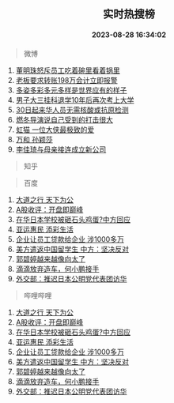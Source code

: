 <div align="center"><h2>实时热搜榜</h2><h4>2023-08-28 16:34:02</h4></div>

> 微博  

1. [董明珠怒斥员工吃着碗里看着锅里](https://s.weibo.com/weibo?q=%23%E8%91%A3%E6%98%8E%E7%8F%A0%E6%80%92%E6%96%A5%E5%91%98%E5%B7%A5%E5%90%83%E7%9D%80%E7%A2%97%E9%87%8C%E7%9C%8B%E7%9D%80%E9%94%85%E9%87%8C%23&t=31&band_rank=1&Refer=top)<br />
2. [老板要求转账198万会计立即报警](https://s.weibo.com/weibo?q=%23%E8%80%81%E6%9D%BF%E8%A6%81%E6%B1%82%E8%BD%AC%E8%B4%A6198%E4%B8%87%E4%BC%9A%E8%AE%A1%E7%AB%8B%E5%8D%B3%E6%8A%A5%E8%AD%A6%23&t=31&band_rank=2&Refer=top)<br />
3. [多姿多彩多元多样是世界应有的样子](https://s.weibo.com/weibo?q=%23%E5%A4%9A%E5%A7%BF%E5%A4%9A%E5%BD%A9%E5%A4%9A%E5%85%83%E5%A4%9A%E6%A0%B7%E6%98%AF%E4%B8%96%E7%95%8C%E5%BA%94%E6%9C%89%E7%9A%84%E6%A0%B7%E5%AD%90%23&t=31&band_rank=3&Refer=top)<br />
4. [男子大三挂科退学10年后再次考上大学](https://s.weibo.com/weibo?q=%23%E7%94%B7%E5%AD%90%E5%A4%A7%E4%B8%89%E6%8C%82%E7%A7%91%E9%80%80%E5%AD%A610%E5%B9%B4%E5%90%8E%E5%86%8D%E6%AC%A1%E8%80%83%E4%B8%8A%E5%A4%A7%E5%AD%A6%23&t=31&band_rank=4&Refer=top)<br />
5. [30日起来华人员无需核酸或抗原检测](https://s.weibo.com/weibo?q=%2330%E6%97%A5%E8%B5%B7%E6%9D%A5%E5%8D%8E%E4%BA%BA%E5%91%98%E6%97%A0%E9%9C%80%E6%A0%B8%E9%85%B8%E6%88%96%E6%8A%97%E5%8E%9F%E6%A3%80%E6%B5%8B%23&t=31&band_rank=5&Refer=top)<br />
6. [燃冬导演说自己受到的打击很大](https://s.weibo.com/weibo?q=%23%E7%87%83%E5%86%AC%E5%AF%BC%E6%BC%94%E8%AF%B4%E8%87%AA%E5%B7%B1%E5%8F%97%E5%88%B0%E7%9A%84%E6%89%93%E5%87%BB%E5%BE%88%E5%A4%A7%23&t=31&band_rank=6&Refer=top)<br />
7. [虹猫 一位大侠最极致的爱](https://s.weibo.com/weibo?q=%E8%99%B9%E7%8C%AB%20%E4%B8%80%E4%BD%8D%E5%A4%A7%E4%BE%A0%E6%9C%80%E6%9E%81%E8%87%B4%E7%9A%84%E7%88%B1&t=31&band_rank=7&Refer=top)<br />
8. [万和 孙颖莎](https://s.weibo.com/weibo?q=%E4%B8%87%E5%92%8C%20%E5%AD%99%E9%A2%96%E8%8E%8E&t=31&band_rank=8&Refer=top)<br />
9. [李佳琦与母亲接连成立新公司](https://s.weibo.com/weibo?q=%23%E6%9D%8E%E4%BD%B3%E7%90%A6%E4%B8%8E%E6%AF%8D%E4%BA%B2%E6%8E%A5%E8%BF%9E%E6%88%90%E7%AB%8B%E6%96%B0%E5%85%AC%E5%8F%B8%23&t=31&band_rank=9&Refer=top)<br />

> 知乎  


> 百度  

1. [大道之行 天下为公](https://www.baidu.com/s?wd=%E5%A4%A7%E9%81%93%E4%B9%8B%E8%A1%8C+%E5%A4%A9%E4%B8%8B%E4%B8%BA%E5%85%AC&sa=fyb_news&rsv_dl=fyb_news)<br />
2. [A股收评：开盘即巅峰](https://www.baidu.com/s?wd=A%E8%82%A1%E6%94%B6%E8%AF%84%EF%BC%9A%E5%BC%80%E7%9B%98%E5%8D%B3%E5%B7%85%E5%B3%B0&sa=fyb_news&rsv_dl=fyb_news)<br />
3. [在华日本学校被砸石头鸡蛋?中方回应](https://www.baidu.com/s?wd=%E5%9C%A8%E5%8D%8E%E6%97%A5%E6%9C%AC%E5%AD%A6%E6%A0%A1%E8%A2%AB%E7%A0%B8%E7%9F%B3%E5%A4%B4%E9%B8%A1%E8%9B%8B%3F%E4%B8%AD%E6%96%B9%E5%9B%9E%E5%BA%94&sa=fyb_news&rsv_dl=fyb_news)<br />
4. [亚运惠民 添彩生活](https://www.baidu.com/s?wd=%E4%BA%9A%E8%BF%90%E6%83%A0%E6%B0%91+%E6%B7%BB%E5%BD%A9%E7%94%9F%E6%B4%BB&sa=fyb_news&rsv_dl=fyb_news)<br />
5. [企业让员工贷款给企业 涉1000多万](https://www.baidu.com/s?wd=%E4%BC%81%E4%B8%9A%E8%AE%A9%E5%91%98%E5%B7%A5%E8%B4%B7%E6%AC%BE%E7%BB%99%E4%BC%81%E4%B8%9A+%E6%B6%891000%E5%A4%9A%E4%B8%87&sa=fyb_news&rsv_dl=fyb_news)<br />
6. [美方遣返中国留学生 中方：坚决反对](https://www.baidu.com/s?wd=%E7%BE%8E%E6%96%B9%E9%81%A3%E8%BF%94%E4%B8%AD%E5%9B%BD%E7%95%99%E5%AD%A6%E7%94%9F+%E4%B8%AD%E6%96%B9%EF%BC%9A%E5%9D%9A%E5%86%B3%E5%8F%8D%E5%AF%B9&sa=fyb_news&rsv_dl=fyb_news)<br />
7. [郭碧婷越来越像向太了](https://www.baidu.com/s?wd=%E9%83%AD%E7%A2%A7%E5%A9%B7%E8%B6%8A%E6%9D%A5%E8%B6%8A%E5%83%8F%E5%90%91%E5%A4%AA%E4%BA%86&sa=fyb_news&rsv_dl=fyb_news)<br />
8. [滴滴放弃造车，何小鹏接手](https://www.baidu.com/s?wd=%E6%BB%B4%E6%BB%B4%E6%94%BE%E5%BC%83%E9%80%A0%E8%BD%A6%EF%BC%8C%E4%BD%95%E5%B0%8F%E9%B9%8F%E6%8E%A5%E6%89%8B&sa=fyb_news&rsv_dl=fyb_news)<br />
9. [外交部：推迟日本公明党代表团访华](https://www.baidu.com/s?wd=%E5%A4%96%E4%BA%A4%E9%83%A8%EF%BC%9A%E6%8E%A8%E8%BF%9F%E6%97%A5%E6%9C%AC%E5%85%AC%E6%98%8E%E5%85%9A%E4%BB%A3%E8%A1%A8%E5%9B%A2%E8%AE%BF%E5%8D%8E&sa=fyb_news&rsv_dl=fyb_news)<br />

> 哔哩哔哩  

1. [大道之行 天下为公](https://www.baidu.com/s?wd=%E5%A4%A7%E9%81%93%E4%B9%8B%E8%A1%8C+%E5%A4%A9%E4%B8%8B%E4%B8%BA%E5%85%AC&sa=fyb_news&rsv_dl=fyb_news)<br />
2. [A股收评：开盘即巅峰](https://www.baidu.com/s?wd=A%E8%82%A1%E6%94%B6%E8%AF%84%EF%BC%9A%E5%BC%80%E7%9B%98%E5%8D%B3%E5%B7%85%E5%B3%B0&sa=fyb_news&rsv_dl=fyb_news)<br />
3. [在华日本学校被砸石头鸡蛋?中方回应](https://www.baidu.com/s?wd=%E5%9C%A8%E5%8D%8E%E6%97%A5%E6%9C%AC%E5%AD%A6%E6%A0%A1%E8%A2%AB%E7%A0%B8%E7%9F%B3%E5%A4%B4%E9%B8%A1%E8%9B%8B%3F%E4%B8%AD%E6%96%B9%E5%9B%9E%E5%BA%94&sa=fyb_news&rsv_dl=fyb_news)<br />
4. [亚运惠民 添彩生活](https://www.baidu.com/s?wd=%E4%BA%9A%E8%BF%90%E6%83%A0%E6%B0%91+%E6%B7%BB%E5%BD%A9%E7%94%9F%E6%B4%BB&sa=fyb_news&rsv_dl=fyb_news)<br />
5. [企业让员工贷款给企业 涉1000多万](https://www.baidu.com/s?wd=%E4%BC%81%E4%B8%9A%E8%AE%A9%E5%91%98%E5%B7%A5%E8%B4%B7%E6%AC%BE%E7%BB%99%E4%BC%81%E4%B8%9A+%E6%B6%891000%E5%A4%9A%E4%B8%87&sa=fyb_news&rsv_dl=fyb_news)<br />
6. [美方遣返中国留学生 中方：坚决反对](https://www.baidu.com/s?wd=%E7%BE%8E%E6%96%B9%E9%81%A3%E8%BF%94%E4%B8%AD%E5%9B%BD%E7%95%99%E5%AD%A6%E7%94%9F+%E4%B8%AD%E6%96%B9%EF%BC%9A%E5%9D%9A%E5%86%B3%E5%8F%8D%E5%AF%B9&sa=fyb_news&rsv_dl=fyb_news)<br />
7. [郭碧婷越来越像向太了](https://www.baidu.com/s?wd=%E9%83%AD%E7%A2%A7%E5%A9%B7%E8%B6%8A%E6%9D%A5%E8%B6%8A%E5%83%8F%E5%90%91%E5%A4%AA%E4%BA%86&sa=fyb_news&rsv_dl=fyb_news)<br />
8. [滴滴放弃造车，何小鹏接手](https://www.baidu.com/s?wd=%E6%BB%B4%E6%BB%B4%E6%94%BE%E5%BC%83%E9%80%A0%E8%BD%A6%EF%BC%8C%E4%BD%95%E5%B0%8F%E9%B9%8F%E6%8E%A5%E6%89%8B&sa=fyb_news&rsv_dl=fyb_news)<br />
9. [外交部：推迟日本公明党代表团访华](https://www.baidu.com/s?wd=%E5%A4%96%E4%BA%A4%E9%83%A8%EF%BC%9A%E6%8E%A8%E8%BF%9F%E6%97%A5%E6%9C%AC%E5%85%AC%E6%98%8E%E5%85%9A%E4%BB%A3%E8%A1%A8%E5%9B%A2%E8%AE%BF%E5%8D%8E&sa=fyb_news&rsv_dl=fyb_news)<br />
